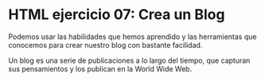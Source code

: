 # **HTML ejercicio 07: Crea un Blog**

Podemos usar las habilidades que hemos aprendido y las herramientas que conocemos para crear nuestro blog con bastante facilidad.

Un blog es una serie de publicaciones a lo largo del tiempo, que capturan sus pensamientos y los publican en la World Wide Web.
